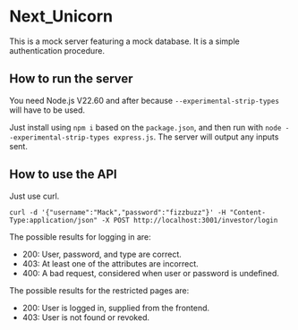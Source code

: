 # Next_Unicorn

This is a mock server featuring a mock database. It is a simple authentication procedure.

## How to run the server

You need Node.js V22.60 and after because `--experimental-strip-types` will have to be used.

Just install using `npm i` based on the `package.json`, and then run with `node --experimental-strip-types express.js`. The server will output any inputs sent.

## How to use the API

Just use curl.

`curl -d '{"username":"Mack","password":"fizzbuzz"}' -H "Content-Type:application/json" -X POST http://localhost:3001/investor/login`

The possible results for logging in are:

* 200: User, password, and type are correct.
* 403: At least one of the attributes are incorrect.
* 400: A bad request, considered when user or password is undefined.

The possible results for the restricted pages are:

* 200: User is logged in, supplied from the frontend.
* 403: User is not found or revoked.

